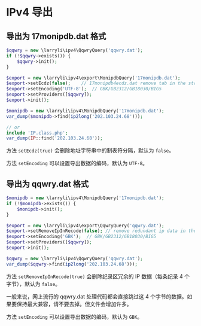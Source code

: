 # IPv4 导出

## 导出为 17monipdb.dat 格式

```php
$qqwry = new \larryli\ipv4\QqwryQuery('qqwry.dat');
if (!$qqwry->exists()) {
    $qqwry->init();
}

$export = new \larryli\ipv4\export\MonipdbQuery('17monipdb.dat');
$export->setEcdz(false);    // 17monipdb4ecdz.dat remove tab in the string.
$export->setEncoding('UTF-8');  // GBK/GB2312/GB18030/BIG5
$export->setProviders([$qqwry]);
$export->init();

$monipdb = new \larryli\ipv4\MonipdbQuery('17monipdb.dat');
var_dump($monipdb->find(ip2long('202.103.24.68')));

// or
include 'IP.class.php';
var_dump(IP::find('202.103.24.68'));
```

方法 ```setEcdz(true)``` 会删除地址字符串中的制表符分隔，默认为 ```false```。

方法 ```setEncoding``` 可以设置导出数据的编码，默认为 ```UTF-8```。

## 导出为 qqwry.dat 格式

```php
$monipdb = new \larryli\ipv4\MonipdbQuery('17monipdb.dat');
if (!$monipdb->exists()) {
    $monipdb->init();
}

$export = new \larryli\ipv4\export\QqwryQuery('qqwry.dat');
$export->setRemoveIpInRecode(false); // remove redundant ip data in the recode data (4 char per a recode)
$export->setEncoding('GBK');  // GBK/GB2312/GB18030/BIG5
$export->setProviders([$qqwry]);
$export->init();

$qqwry = new \larryli\ipv4\QqwryQuery('qqwry.dat');
var_dump($qqwry->find(ip2long('202.103.24.68')));
```

方法 ```setRemoveIpInRecode(true)``` 会删除纪录区冗余的 IP 数据（每条纪录 4 个字节），默认为 ```false```。

一般来说，网上流行的 qqwry.dat 处理代码都会直接跳过这 4 个字节的数据。如果要保持最大兼容，请不要去掉。但文件会增加许多。

方法 ```setEncoding``` 可以设置导出数据的编码，默认为 ```GBK```。
